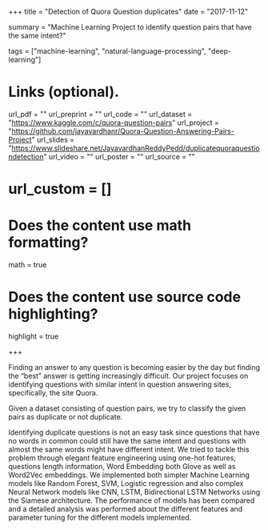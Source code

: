 +++
title = "Detection of Quora Question duplicates"
date = "2017-11-12"

summary = "Machine Learning Project to identify question pairs that have the same intent?"

tags = ["machine-learning", "natural-language-processing", "deep-learning"]

# Links (optional).
url_pdf = ""
url_preprint = ""
url_code = ""
url_dataset = "https://www.kaggle.com/c/quora-question-pairs"
url_project = "https://github.com/jayavardhanr/Quora-Question-Answering-Pairs-Project"
url_slides = "https://www.slideshare.net/JayavardhanReddyPedd/duplicatequoraquestiondetection"
url_video = ""
url_poster = ""
url_source = ""

# url_custom = []

# Does the content use math formatting?
math = true

# Does the content use source code highlighting?
highlight = true

+++

Finding an answer to any question is becoming easier by the day but finding the “best” answer is getting increasingly difficult. Our project focuses on identifying questions with similar intent in question answering sites, specifically, the site Quora. 

Given a dataset consisting of question pairs, we try to classify the given pairs as duplicate or not duplicate. 

Identifying duplicate questions is not an easy task since questions that have no words in common could still have the same intent and questions with almost the same words might have different intent. We tried to tackle this problem through elegant feature engineering using one-hot features, questions length information, Word Embedding both Glove as well as Word2Vec embeddings. We implemented both simpler Machine Learning models like Random Forest, SVM, Logistic regression and also complex Neural Network models like CNN, LSTM, Bidirectional LSTM Networks using the Siamese architecture. The performance of models has been compared and a detailed analysis was performed about the different features and parameter tuning for the different models implemented.

